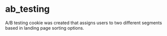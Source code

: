 # ab_testing
A/B testing cookie was created that assigns users to two different segments based in landing page sorting options.
